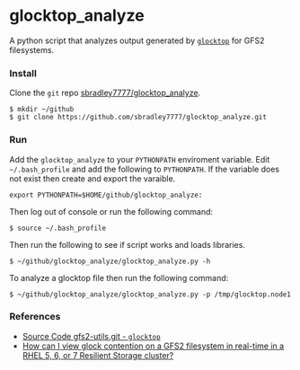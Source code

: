 # glocktop_analyze
A python script that analyzes output generated by [`glocktop`](https://git.fedorahosted.org/cgit/gfs2-utils.git/tree/gfs2/glocktop) for GFS2 filesystems.

### Install
Clone the `git` repo [sbradley7777/glocktop_analyze](https://github.com/sbradley7777/glocktop_analyze).
```
$ mkdir ~/github
$ git clone https://github.com/sbradley7777/glocktop_analyze.git
```

### Run
Add the `glocktop_analyze` to your `PYTHONPATH` enviroment variable. Edit `~/.bash_profile` and add the following to `PYTHONPATH`. If the variable does not exist then create and export the varaible.
```
export PYTHONPATH=$HOME/github/glocktop_analyze:
```
Then log out of console or run the following command:
```
$ source ~/.bash_profile
```
Then run the following to see if script works and loads libraries.
```
$ ~/github/glocktop_analyze/glocktop_analyze.py -h
```
To analyze a glocktop file then run the following command:
```
$ ~/github/glocktop_analyze/glocktop_analyze.py -p /tmp/glocktop.node1
```

### References
- [Source Code gfs2-utils.git - `glocktop`](https://git.fedorahosted.org/cgit/gfs2-utils.git/tree/gfs2/glocktop)
- [How can I view glock contention on a GFS2 filesystem in real-time in a RHEL 5, 6, or 7 Resilient Storage cluster?](https://access.redhat.com/articles/666533)
